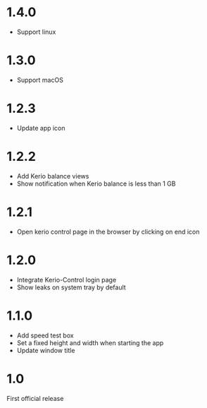 # 1.4.0
- Support linux

# 1.3.0
- Support macOS

# 1.2.3
- Update app icon

# 1.2.2
- Add Kerio balance views
- Show notification when Kerio balance is less than 1 GB

# 1.2.1
- Open kerio control page in the browser by clicking on end icon

# 1.2.0
- Integrate Kerio-Control login page
- Show leaks on system tray by default

# 1.1.0
- Add speed test box
- Set a fixed height and width when starting the app
- Update window title

# 1.0
First official release